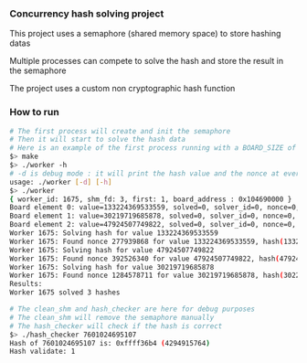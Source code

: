### Concurrency hash solving project
This project uses a semaphore (shared memory space) to store hashing datas

Multiple processes can compete to solve the hash and store the result in the semaphore

The project uses a custom non cryptographic hash function

### How to run
```bash
# The first process will create and init the semaphore
# Then it will start to solve the hash data
# Here is an example of the first process running with a BOARD_SIZE of 3
$> make
$> ./worker -h
# -d is debug mode : it will print the hash value and the nonce at every step
usage: ./worker [-d] [-h]
$> ./worker
{ worker_id: 1675, shm_fd: 3, first: 1, board_address : 0x104690000 }
Board element 0: value=133224369533559, solved=0, solver_id=0, nonce=0, hash=0x00000000
Board element 1: value=30219719685878, solved=0, solver_id=0, nonce=0, hash=0x00000000
Board element 2: value=47924507749822, solved=0, solver_id=0, nonce=0, hash=0x00000000
Worker 1675: Solving hash for value 133224369533559
Worker 1675: Found nonce 277939868 for value 133224369533559, hash(133224647473427): 0xFF29E882 (4280936578) in 0.911936 seconds
Worker 1675: Solving hash for value 47924507749822
Worker 1675: Found nonce 392526340 for value 47924507749822, hash(47924900276162): 0xFFF3527D (4294136445) in 0.473808 seconds
Worker 1675: Solving hash for value 30219719685878
Worker 1675: Found nonce 1284578711 for value 30219719685878, hash(30221004264589): 0xFF64D134 (4284797236) in 0.178484 seconds
Results:
Worker 1675 solved 3 hashes
```

```bash
# The clean_shm and hash_checker are here for debug purposes
# The clean_shm will remove the semaphore manually
# The hash_checker will check if the hash is correct
$> ./hash_checker 7601024695107
Hash of 7601024695107 is: 0xffff36b4 (4294915764)
Hash validate: 1
```